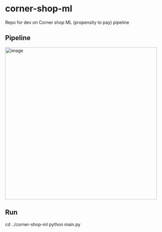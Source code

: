 # corner-shop-ml
Repo for dev on Corner shop ML (propensity to pay) pipeline

## Pipeline
<img width="491" alt="image" src="https://user-images.githubusercontent.com/50050912/204276353-54588782-0473-4cdd-bf1c-73d9e0eb09fc.png">


## Run
cd ../corner-shop-ml
python main.py
